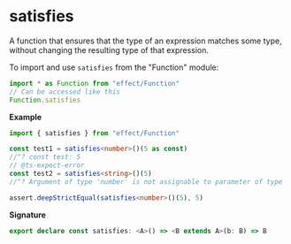 # satisfies

A function that ensures that the type of an expression matches some type,
without changing the resulting type of that expression.

To import and use `satisfies` from the "Function" module:

```ts
import * as Function from "effect/Function"
// Can be accessed like this
Function.satisfies
```

**Example**

```ts
import { satisfies } from "effect/Function"

const test1 = satisfies<number>()(5 as const)
//^? const test: 5
// @ts-expect-error
const test2 = satisfies<string>()(5)
//^? Argument of type 'number' is not assignable to parameter of type 'string'

assert.deepStrictEqual(satisfies<number>()(5), 5)
```

**Signature**

```ts
export declare const satisfies: <A>() => <B extends A>(b: B) => B
```
